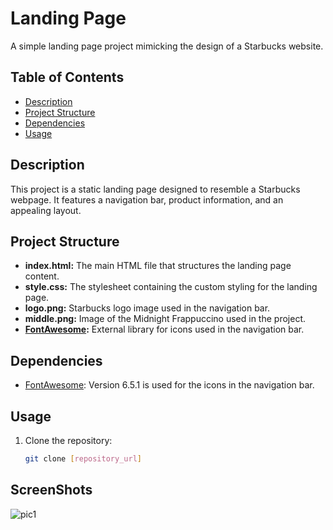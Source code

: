 # Landing Page

A simple landing page project mimicking the design of a Starbucks website.

## Table of Contents
- [Description](#description)
- [Project Structure](#project-structure)
- [Dependencies](#dependencies)
- [Usage](#usage)


## Description

This project is a static landing page designed to resemble a Starbucks webpage. It features a navigation bar, product information, and an appealing layout.

## Project Structure

- **index.html:** The main HTML file that structures the landing page content.
- **style.css:** The stylesheet containing the custom styling for the landing page.
- **logo.png:** Starbucks logo image used in the navigation bar.
- **middle.png:** Image of the Midnight Frappuccino used in the project.
- **[FontAwesome](https://fontawesome.com/):** External library for icons used in the navigation bar.

## Dependencies

- [FontAwesome](https://fontawesome.com/): Version 6.5.1 is used for the icons in the navigation bar.

## Usage

1. Clone the repository:
   ```bash
   git clone [repository_url]

## ScreenShots
![pic1](https://github.com/Makarand41/-_-1_Landing_page/assets/90332486/b6e2b275-e292-4ee6-8121-013f0fef4bc4)


